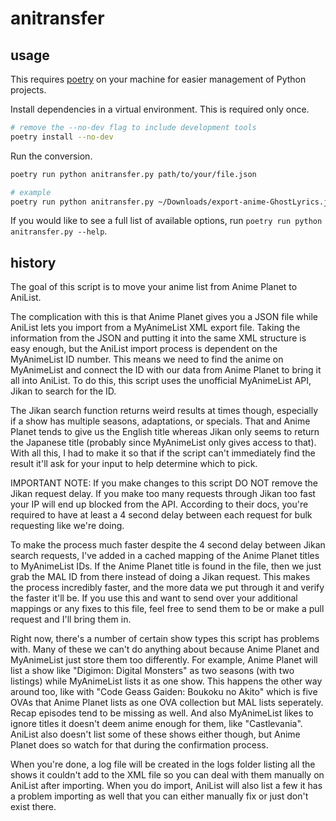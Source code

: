 # anitransfer
## usage
This requires [poetry][] on your machine for easier management of Python projects.

Install dependencies in a virtual environment. This is required only once.

```bash
# remove the --no-dev flag to include development tools
poetry install --no-dev
```

Run the conversion.
```bash
poetry run python anitransfer.py path/to/your/file.json

# example
poetry run python anitransfer.py ~/Downloads/export-anime-GhostLyrics.json
```

If you would like to see a full list of available options, run 
`poetry run python anitransfer.py --help`.

[poetry]: https://python-poetry.org

## history
The goal of this script is to move your anime list from Anime Planet to AniList.

The complication with this is that Anime Planet gives you a JSON file while AniList lets you import from a MyAnimeList XML export file. Taking the information from the JSON and putting it into the same XML structure is easy enough, but the AniList import process is dependent on the MyAnimeList ID number. This means we need to find the anime on MyAnimeList and connect the ID with our data from Anime Planet to bring it all into AniList. To do this, this script uses the unofficial MyAnimeList API, Jikan to search for the ID.

The Jikan search function returns weird results at times though, especially if a show has multiple seasons, adaptations, or specials. That and Anime Planet tends to give us the English title whereas Jikan only seems to return the Japanese title (probably since MyAnimeList only gives access to that). With all this, I had to make it so that if the script can't immediately find the result it'll ask for your input to help determine which to pick.

IMPORTANT NOTE: If you make changes to this script DO NOT remove the Jikan request delay. If you make too many requests through Jikan too fast your IP will end up blocked from the API. According to their docs, you're required to have at least a 4 second delay between each request for bulk requesting like we're doing.

To make the process much faster despite the 4 second delay between Jikan search requests, I've added in a cached mapping of the Anime Planet titles to MyAnimeList IDs. If the Anime Planet title is found in the file, then we just grab the MAL ID from there instead of doing a Jikan request. This makes the process incredibly faster, and the more data we put through it and verify the faster it'll be. If you use this and want to send over your additional mappings or any fixes to this file, feel free to send them to be or make a pull request and I'll bring them in.

Right now, there's a number of certain show types this script has problems with. Many of these we can't do anything about because Anime Planet and MyAnimeList just store them too differently. For example, Anime Planet will list a show like "Digimon: Digital Monsters" as two seasons (with two listings) while MyAnimeList lists it as one show. This happens the other way around too, like with "Code Geass Gaiden: Boukoku no Akito" which is five OVAs that Anime Planet lists as one OVA collection but MAL lists seperately. Recap episodes tend to be missing as well. And also MyAnimeList likes to ignore titles it doesn't deem anime enough for them, like "Castlevania". AniList also doesn't list some of these shows either though, but Anime Planet does so watch for that during the confirmation process.

When you're done, a log file will be created in the logs folder listing all the shows it couldn't add to the XML file so you can deal with them manually on AniList after importing. When you do import, AniList will also list a few it has a problem importing as well that you can either manually fix or just don't exist there.
